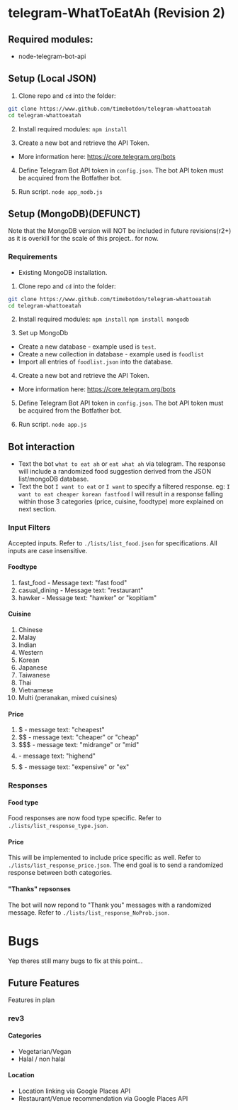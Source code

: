 # telegram-WhatToEatAh (Revision 2)
## Required modules:
* node-telegram-bot-api

## Setup (Local JSON)
1. Clone repo and `cd` into the folder:
  ```bash
  git clone https://www.github.com/timebotdon/telegram-whattoeatah
  cd telegram-whattoeatah
  ```

2. Install required modules:
  `npm install`

3. Create a new bot and retrieve the API Token. 
* More information here: https://core.telegram.org/bots

4. Define Telegram Bot API token in `config.json`. The bot API token must be acquired from the Botfather bot.

5. Run script.
  `node app_nodb.js`

## Setup (MongoDB)(DEFUNCT)
Note that the MongoDB version will NOT be included in future revisions(r2+) as it is overkill for the scale of this project.. for now.
### Requirements
* Existing MongoDB installation.

1. Clone repo and `cd` into the folder:
  ```bash
  git clone https://www.github.com/timebotdon/telegram-whattoeatah
  cd telegram-whattoeatah
  ```

2. Install required modules:
  `npm install`
  `npm install mongodb`

3. Set up MongoDb
* Create a new database - example used is `test`.
* Create a new collection in database - example used is `foodlist`
* Import all entries of `foodlist.json` into the database.

4. Create a new bot and retrieve the API Token. 
* More information here: https://core.telegram.org/bots

5. Define Telegram Bot API token in `config.json`. The bot API token must be acquired from the Botfather bot.

6. Run script.
  `node app.js`

## Bot interaction
* Text the bot `what to eat ah` or `eat what ah` via telegram. The response will include a randomized food suggestion derived from the JSON list/mongoDB database.
* Text the bot `I want to eat` or `I want` to specify a filtered response. eg: `I want to eat cheaper korean fastfood` I will result in a response falling within those 3 categories (price, cuisine, foodtype) more explained on next section.

### Input Filters
Accepted inputs. Refer to `./lists/list_food.json` for specifications. All inputs are case insensitive.

#### Foodtype
1. fast_food - Message text: "fast food"
2. casual_dining  - Message text: "restaurant"
3. hawker - Message text: "hawker" or "kopitiam"

#### Cuisine
1. Chinese
2. Malay
3. Indian
4. Western
5. Korean
6. Japanese
7. Taiwanese
8. Thai
9. Vietnamese
10. Multi (peranakan, mixed cuisines)

#### Price
1. $ - message text: "cheapest"
2. $$ - message text: "cheaper" or "cheap"
3. $$$ - message text: "midrange" or "mid"
4. $$$$ - message text: "highend"
5. $$$$$ - message text: "expensive" or "ex"

### Responses
#### Food type
Food responses are now food type specific. Refer to `./lists/list_response_type.json`.
#### Price
This will be implemented to include price specific as well. Refer to `./lists/list_response_price.json`.
The end goal is to send a randomized response between both categories. 

#### "Thanks" repsonses
The bot will now repond to "Thank you" messages with a randomized message. Refer to `./lists/list_response_NoProb.json`.

# Bugs
Yep theres still many bugs to fix at this point...

## Future Features 
Features in plan

### rev3
#### Categories
* Vegetarian/Vegan
* Halal / non halal

#### Location
* Location linking via Google Places API
* Restaurant/Venue recommendation via Google Places API